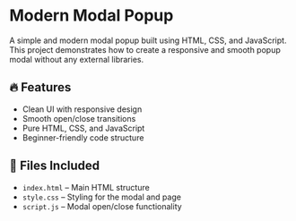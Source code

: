 # Modern Modal Popup

A simple and modern modal popup built using HTML, CSS, and JavaScript. This project demonstrates how to create a responsive and smooth popup modal without any external libraries.

## 🔥 Features

- Clean UI with responsive design
- Smooth open/close transitions
- Pure HTML, CSS, and JavaScript
- Beginner-friendly code structure

## 📁 Files Included

- `index.html` – Main HTML structure
- `style.css` – Styling for the modal and page
- `script.js` – Modal open/close functionality

